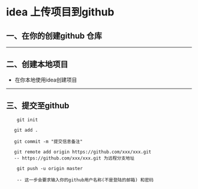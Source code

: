 # idea 上传项目到github

## 一、在你的创建github 仓库

---
## 二、创建本地项目

- 在你本地使用idea创建项目
--- 
## 三、提交至github

```
    git init
```
```
   git add .
```
```
   git commit -m "提交信息备注"
```
```
   git remote add origin https://github.com/xxx/xxx.git
   -- https://github.com/xxx/xxx.git 为远程分支地址
```
```
    git push -u origin master

    -- 这一步会要求输入你的github用户名称(不是登陆的邮箱) 和密码
```

